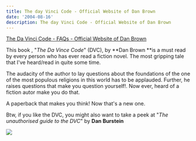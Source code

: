 ```yaml
---
title: The day Vinci Code - Official Website of Dan Brown
date: '2004-08-16'
description: The day Vinci Code - Official Website of Dan Brown
---
```


[The Da Vinci Code - FAQs - Official Website of Dan Brown][0]

This book , "_The Da Vince Code_" (DVC), by **Dan Brown **is a must read by every person who has ever read a fiction novel. The most gripping tale that I've heard/read in quite some time.

The audacity of the author to lay questions about the foundations of the one of the most populous religions in this world has to be applauded. Further, he raises questions that make you question yourself!. Now ever, heard of a fiction autor make you do that.

A paperback that makes you think! Now that's a new one.

Btw, if you like the DVC, you might also want to take a peek at "_The unauthorised guide to the DVC_" by **Dan Burstein**

![](/images/7854873-109266087952853071?l=shvelmur.blogspot.com)


[0]: http://www.danbrown.com/novels/davinci_code/faqs.html
